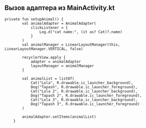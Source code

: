 ## Вызов адаптера из MainActivity.kt

```
private fun setupAnimal() {
        val animalAdapter = AnimalAdapter(
            clickListener = {
                Log.d("cat name:", (it as? Cat)?.name)
            }
        )
        val animalManager = LinearLayoutManager(this, LinearLayoutManager.VERTICAL, false)

        recyclerView.apply {
            adapter = animalAdapter
            layoutManager = animalManager
        }

        val animalList = listOf(
            Cat("Lola", R.drawable.ic_launcher_background),
            Dog("Tapash", R.drawable.ic_launcher_foreground),
            Cat("Lola 2", R.drawable.ic_launcher_background),
            Dog("Tapash 2", R.drawable.ic_launcher_foreground),
            Cat("Lola 3", R.drawable.ic_launcher_background),
            Dog("Tapash 3", R.drawable.ic_launcher_foreground)
        )

        animalAdapter.setItems(animalList)
    }
```

![](data:image/gif;base64,R0lGODlhAQABAPABAP///wAAACH5BAEKAAAALAAAAAABAAEAAAICRAEAOw==)![](data:image/gif;base64,R0lGODlhAQABAPABAP///wAAACH5BAEKAAAALAAAAAABAAEAAAICRAEAOw== "Click and drag to move")
